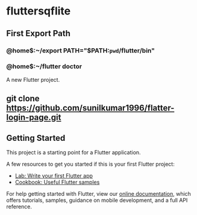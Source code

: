 # fluttersqflite

## First Export Path
### @home$:~/export PATH="$PATH:`pwd`/flutter/bin"

### @home$:~/flutter doctor
A new Flutter project.

## git clone https://github.com/sunilkumar1996/flatter-login-page.git

## Getting Started

This project is a starting point for a Flutter application.

A few resources to get you started if this is your first Flutter project:

- [Lab: Write your first Flutter app](https://flutter.dev/docs/get-started/codelab)
- [Cookbook: Useful Flutter samples](https://flutter.dev/docs/cookbook)

For help getting started with Flutter, view our
[online documentation](https://flutter.dev/docs), which offers tutorials,
samples, guidance on mobile development, and a full API reference.
